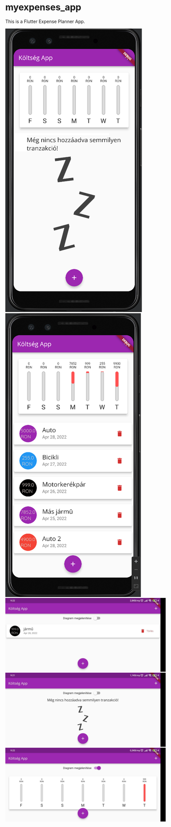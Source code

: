 # myexpenses_app

This is a Flutter Expense Planner App.

<img src="assets/images/IMG_2.png"/><br>
<img src="assets/images/IMG_1.png"/><br>
<img src="assets/images/IMG_3.jpg"/><br>
<img src="assets/images/IMG_4.jpg"/><br>
<img src="assets/images/IMG_5.jpg"/><br>

